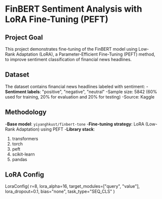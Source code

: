 # FinBERT Sentiment Analysis with LoRA Fine-Tuning (PEFT)

## Project Goal
This project demonstrates fine-tuning of the FinBERT model using Low-Rank Adaptation (LoRA), a Parameter-Efficient Fine-Tuning (PEFT) method, to improve sentiment classification of financial news headlines.

## Dataset
The dataset contains financial news headlines labeled with sentiment:
-**Sentiment labels**: "positive", "negative", "neutral"
-Sample size: 5842 (60% used for training, 20% for evaluation and 20% for testing)
-Source: Kaggle

## Methodology

-**Base model**: `yiyanghkust/finbert-tone`
-**Fine-tuning strategy**: LoRA (Low-Rank Adaptation) using PEFT
-**Library stack**:
  1. transformers
  2. torch
  3. peft
  4. scikit-learn
  5. pandas 

## LoRA Config
LoraConfig(
    r=8,
    lora_alpha=16,
    target_modules=["query", "value"],
    lora_dropout=0.1,
    bias="none",
    task_type="SEQ_CLS"
)
